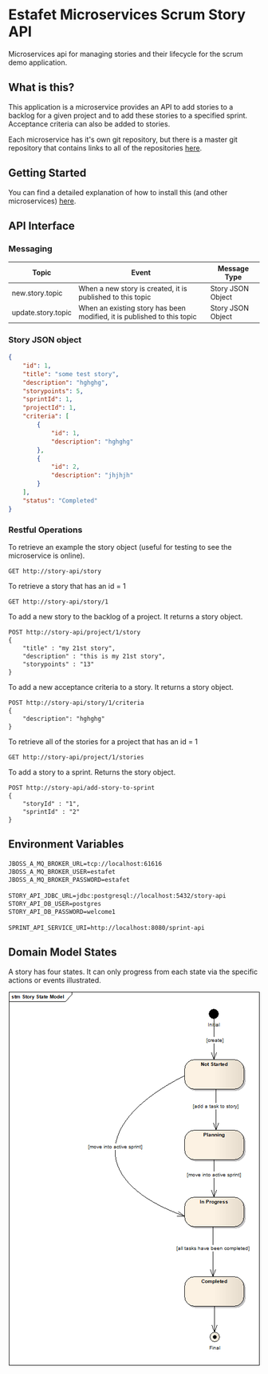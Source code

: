 # Estafet Microservices Scrum Story API
Microservices api for managing stories and their lifecycle for the scrum demo application.
## What is this?
This application is a microservice provides an API to add stories to a backlog for a given project and to add these stories to a specified sprint. Acceptance criteria can also be added to stories.

Each microservice has it's own git repository, but there is a master git repository that contains links to all of the repositories [here](https://github.com/Estafet-LTD/estafet-microservices-scrum).
## Getting Started
You can find a detailed explanation of how to install this (and other microservices) [here](https://github.com/Estafet-LTD/estafet-microservices-scrum#getting-started).
## API Interface

### Messaging

|Topic   |Event    |Message Type |
|--------|---------|-------------|
|new.story.topic|When a new story is created, it is published to this topic|Story JSON Object|
|update.story.topic|When an existing story has been modified, it is published to this topic|Story JSON Object|

### Story JSON object

```json
{
    "id": 1,
    "title": "some test story",
    "description": "hghghg",
    "storypoints": 5,
    "sprintId": 1,
    "projectId": 1,
    "criteria": [
        {
            "id": 1,
            "description": "hghghg"
        },
        {
            "id": 2,
            "description": "jhjhjh"
        }
    ],
    "status": "Completed"
}
```

### Restful Operations

To retrieve an example the story object (useful for testing to see the microservice is online).

```
GET http://story-api/story
```

To retrieve a story that has an id = 1

```
GET http://story-api/story/1
```

To add a new story to the backlog of a project. It returns a story object.

```
POST http://story-api/project/1/story
{
	"title" : "my 21st story",
	"description" : "this is my 21st story",
	"storypoints" : "13"
}
```

To add a new acceptance criteria to a story. It returns a story object.

```
POST http://story-api/story/1/criteria
{
	"description": "hghghg"
}
```

To retrieve all of the stories for a project that has an id = 1

```
GET http://story-api/project/1/stories
```

To add a story to a sprint. Returns the story object.

```
POST http://story-api/add-story-to-sprint
{
	"storyId" : "1",
	"sprintId" : "2"
}
```

## Environment Variables
```
JBOSS_A_MQ_BROKER_URL=tcp://localhost:61616
JBOSS_A_MQ_BROKER_USER=estafet
JBOSS_A_MQ_BROKER_PASSWORD=estafet

STORY_API_JDBC_URL=jdbc:postgresql://localhost:5432/story-api
STORY_API_DB_USER=postgres
STORY_API_DB_PASSWORD=welcome1

SPRINT_API_SERVICE_URI=http://localhost:8080/sprint-api
```

## Domain Model States
A story has four states. It can only progress from each state via the specific actions or events illustrated.

![alt tag](https://github.com/Estafet-LTD/estafet-microservices-scrum-api-story/blob/master/StoryStateModel.png)


